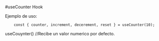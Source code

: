 #useCounter Hook

Ejemplo de uso:

```
    const { counter, increment, decerement, reset } = useCounter(10);
```

useCouynter() //Recibe un valor numerico por defecto.

